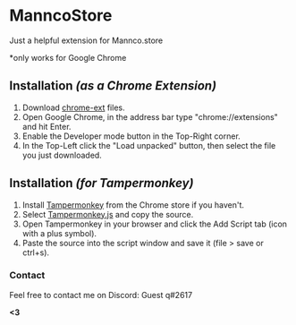 # ManncoStore
Just a helpful extension for Mannco.store

*only works for Google Chrome
## Installation _(as a Chrome Extension)_
1) Download [chrome-ext](./chrome-ext) files.
2) Open Google Chrome, in the address bar type "chrome://extensions" and hit Enter.
3) Enable the Developer mode button in the Top-Right corner.
4) In the Top-Left click the "Load unpacked" button, then select the file you just downloaded.

## Installation _(for Tampermonkey)_
1) Install [Tampermonkey](https://chrome.google.com/webstore/detail/tampermonkey/dhdgffkkebhmkfjojejmpbldmpobfkfo) from the Chrome store if you haven't.
2) Select [Tampermonkey.js](./Tampermonkey.js) and copy the source.
3) Open Tampermonkey in your browser and click the Add Script tab (icon with a plus symbol).
4) Paste the source into the script window and save it (file > save or ctrl+s).
### Contact
Feel free to contact me on Discord: Guest q#2617

**<3**
